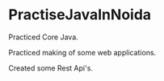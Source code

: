 # PractiseJavaInNoida

Practiced Core Java.

Practiced making of some web applications.

Created some Rest Api's.
